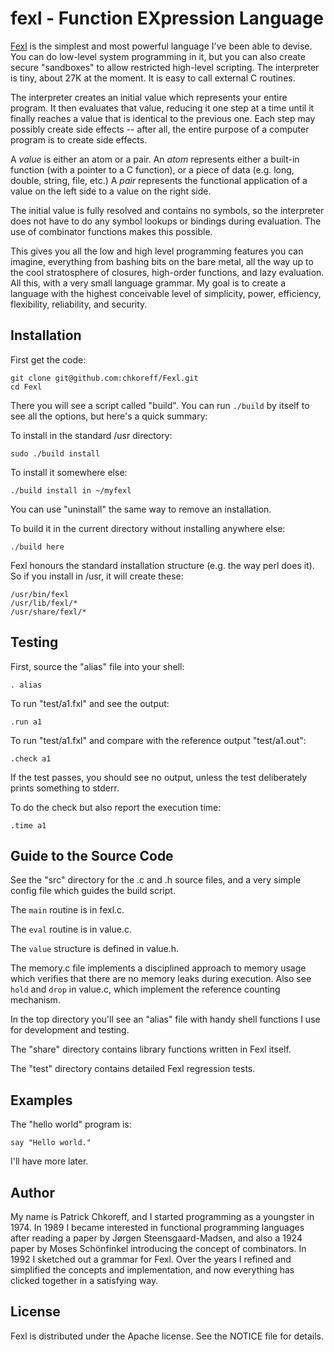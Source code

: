 fexl - Function EXpression Language
===================================

[Fexl](http://fexl.com) is the simplest and most powerful language I've been
able to devise.  You can do low-level system programming in it, but you can
also create secure "sandboxes" to allow restricted high-level scripting.  The
interpreter is tiny, about 27K at the moment.  It is easy to call external C
routines.

The interpreter creates an initial value which represents your entire program.
It then evaluates that value, reducing it one step at a time until it finally
reaches a value that is identical to the previous one.  Each step may possibly
create side effects -- after all, the entire purpose of a computer program is
to create side effects.

A *value* is either an atom or a pair.  An *atom* represents either a built-in
function (with a pointer to a C function), or a piece of data (e.g. long,
double, string, file, etc.)  A *pair* represents the functional application of
a value on the left side to a value on the right side.

The initial value is fully resolved and contains no symbols, so the interpreter
does not have to do any symbol lookups or bindings during evaluation.  The use
of combinator functions makes this possible.

This gives you all the low and high level programming features you can imagine,
everything from bashing bits on the bare metal, all the way up to the cool
stratosphere of closures, high-order functions, and lazy evaluation.  All this,
with a very small language grammar.  My goal is to create a language with the
highest conceivable level of simplicity, power, efficiency, flexibility,
reliability, and security.

Installation
------------

First get the code:

	git clone git@github.com:chkoreff/Fexl.git
	cd Fexl

There you will see a script called "build".  You can run `./build` by itself
to see all the options, but here's a quick summary:

To install in the standard /usr directory:

	sudo ./build install

To install it somewhere else:

	./build install in ~/myfexl

You can use "uninstall" the same way to remove an installation.

To build it in the current directory without installing anywhere else:

	./build here

Fexl honours the standard installation structure (e.g. the way perl does it).
So if you install in /usr, it will create these:

	/usr/bin/fexl
	/usr/lib/fexl/*
	/usr/share/fexl/*

Testing
-------

First, source the "alias" file into your shell:

	. alias

To run "test/a1.fxl" and see the output:

	.run a1

To run "test/a1.fxl" and compare with the reference output "test/a1.out":

	.check a1

If the test passes, you should see no output, unless the test deliberately
prints something to stderr.

To do the check but also report the execution time:

	.time a1

Guide to the Source Code
------------------------

See the "src" directory for the .c and .h source files, and a very simple
config file which guides the build script.

The `main` routine is in fexl.c.

The `eval` routine is in value.c.

The `value` structure is defined in value.h.

The memory.c file implements a disciplined approach to memory usage which
verifies that there are no memory leaks during execution.  Also see `hold`
and `drop` in value.c, which implement the reference counting mechanism.

In the top directory you'll see an "alias" file with handy shell functions I
use for development and testing.

The "share" directory contains library functions written in Fexl itself.

The "test" directory contains detailed Fexl regression tests.

Examples
--------

The "hello world" program is:

	say "Hello world."

I'll have more later.

Author
------

My name is Patrick Chkoreff, and I started programming as a youngster in 1974.
In 1989 I became interested in functional programming languages after reading a
paper by Jørgen Steensgaard-Madsen, and also a 1924 paper by Moses Schönfinkel
introducing the concept of combinators.  In 1992 I sketched out a grammar for
Fexl.  Over the years I refined and simplified the concepts and implementation,
and now everything has clicked together in a satisfying way.

License
-------

Fexl is distributed under the Apache license.  See the NOTICE file for details.
